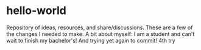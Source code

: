# hello-world
Repository of ideas, resources, and share/discussions.
These are a few of the changes I needed to make.
A bit about myself: I am a student and can't wait to finish my bachelor's!
And trying yet again to commit!
4th try
